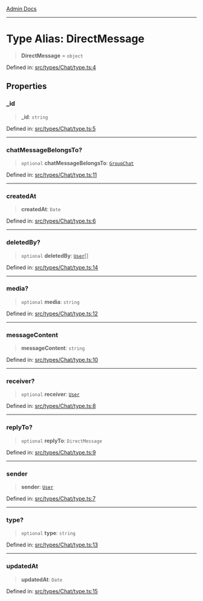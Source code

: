 [Admin Docs](/)

***

# Type Alias: DirectMessage

> **DirectMessage** = `object`

Defined in: [src/types/Chat/type.ts:4](https://github.com/PalisadoesFoundation/talawa-admin/blob/main/src/types/Chat/type.ts#L4)

## Properties

### \_id

> **\_id**: `string`

Defined in: [src/types/Chat/type.ts:5](https://github.com/PalisadoesFoundation/talawa-admin/blob/main/src/types/Chat/type.ts#L5)

***

### chatMessageBelongsTo?

> `optional` **chatMessageBelongsTo**: [`GroupChat`](types\Chat\type\README\type-aliases\GroupChat.md)

Defined in: [src/types/Chat/type.ts:11](https://github.com/PalisadoesFoundation/talawa-admin/blob/main/src/types/Chat/type.ts#L11)

***

### createdAt

> **createdAt**: `Date`

Defined in: [src/types/Chat/type.ts:6](https://github.com/PalisadoesFoundation/talawa-admin/blob/main/src/types/Chat/type.ts#L6)

***

### deletedBy?

> `optional` **deletedBy**: [`User`](types\User\type\README\type-aliases\User.md)[]

Defined in: [src/types/Chat/type.ts:14](https://github.com/PalisadoesFoundation/talawa-admin/blob/main/src/types/Chat/type.ts#L14)

***

### media?

> `optional` **media**: `string`

Defined in: [src/types/Chat/type.ts:12](https://github.com/PalisadoesFoundation/talawa-admin/blob/main/src/types/Chat/type.ts#L12)

***

### messageContent

> **messageContent**: `string`

Defined in: [src/types/Chat/type.ts:10](https://github.com/PalisadoesFoundation/talawa-admin/blob/main/src/types/Chat/type.ts#L10)

***

### receiver?

> `optional` **receiver**: [`User`](types\User\type\README\type-aliases\User.md)

Defined in: [src/types/Chat/type.ts:8](https://github.com/PalisadoesFoundation/talawa-admin/blob/main/src/types/Chat/type.ts#L8)

***

### replyTo?

> `optional` **replyTo**: `DirectMessage`

Defined in: [src/types/Chat/type.ts:9](https://github.com/PalisadoesFoundation/talawa-admin/blob/main/src/types/Chat/type.ts#L9)

***

### sender

> **sender**: [`User`](types\User\type\README\type-aliases\User.md)

Defined in: [src/types/Chat/type.ts:7](https://github.com/PalisadoesFoundation/talawa-admin/blob/main/src/types/Chat/type.ts#L7)

***

### type?

> `optional` **type**: `string`

Defined in: [src/types/Chat/type.ts:13](https://github.com/PalisadoesFoundation/talawa-admin/blob/main/src/types/Chat/type.ts#L13)

***

### updatedAt

> **updatedAt**: `Date`

Defined in: [src/types/Chat/type.ts:15](https://github.com/PalisadoesFoundation/talawa-admin/blob/main/src/types/Chat/type.ts#L15)
